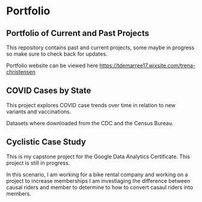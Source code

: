 # Portfolio
## Portfolio of Current and Past Projects

This repository contains past and current projects, some maybe in progress so make sure to check back for updates.

Portfolio website can be viewed here https://tdemarree17.wixsite.com/trena-christensen

## COVID Cases by State

This project explores COVID case trends over time in relation to new variants and vaccinations.

Datasets where downloaded from the CDC and the Census Bureau.

## Cyclistic Case Study

This is my capstone project for the Google Data Analytics Certificate. This project is still in progress.

In this scenario, I am working for a bike rental company and working on a project to increase memberships
I am investiaging the difference between causal riders and member to determine to how to convert casaul riders into members.



